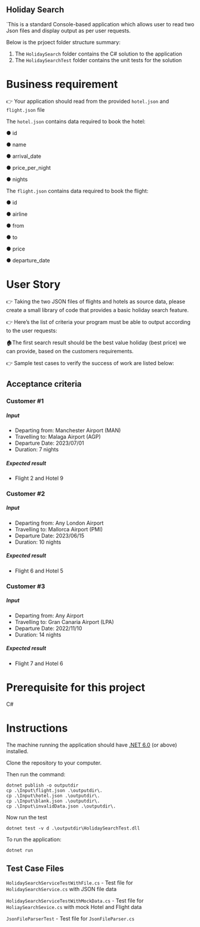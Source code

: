 ## Holiday Search
`This is a standard Console-based application which allows user to read two Json files and display output as per user
requests.

Below is the prjoect folder structure summary:

1. The `HolidaySearch` folder contains the C# solution to the application
2. The `HolidaySearchTest` folder contains the unit tests for the solution

# Business requirement
👉 Your application should read from the provided `hotel.json` and `flight.json` file

The `hotel.json` contains data required to book the hotel:

● id

● name

● arrival_date

● price_per_night

● nights

The `flight.json` contains data required to book the flight:

● id

● airline

● from

● to

● price

● departure_date


# User Story

👉 Taking the two JSON files of flights and hotels as source data, please create a small library of code that provides a basic holiday search feature.

👉 Here’s the list of criteria your program must be able to output according to the user
requests:


 🏚The first search result should be the best value holiday (best price) we can provide, based on the customers requirements.
 
 👉 Sample test cases to verify the success of work are listed below:
 
 ## Acceptance criteria
 ### Customer #1

##### Input
 * Departing from: Manchester Airport (MAN)
 * Travelling to: Malaga Airport (AGP)
 * Departure Date: 2023/07/01
 * Duration: 7 nights

##### Expected result  
 * Flight 2 and Hotel 9

### Customer #2

##### Input
 * Departing from: Any London Airport
 * Travelling to: Mallorca Airport (PMI)
 * Departure Date: 2023/06/15
 * Duration: 10 nights

##### Expected result  
 * Flight 6 and Hotel 5

### Customer #3

##### Input
 * Departing from: Any Airport
 * Travelling to: Gran Canaria Airport (LPA)
 * Departure Date: 2022/11/10
 * Duration: 14 nights

##### Expected result  
 * Flight 7 and Hotel 6

# Prerequisite for this project
C#

# Instructions

The machine running the application should have [.NET 6.0](https://dotnet.microsoft.com/en-us/download/dotnet/6.0) (or above) installed.

Clone the repository to your computer.

Then run the command:

```
dotnet publish -o outputdir
cp .\Input\flight.json .\outputdir\.
cp .\Input\hotel.json .\outputdir\.
cp .\Input\blank.json .\outputdir\.
cp .\Input\invalidData.json .\outputdir\.

```
Now run the test

```
dotnet test -v d .\outputdir\HolidaySearchTest.dll

```
To run the application:

```
dotnet run 
```
 ## Test Case Files
 
`HolidaySearchServiceTestWithFile.cs` - Test file for `HolidaySearchService.cs` with JSON file data

`HolidaySearchServiceTestWithMockData.cs` - Test file for `HoliaySearchSevice.cs` with mock Hotel and Flight data

`JsonFileParserTest` - Test file for `JsonFileParser.cs`

